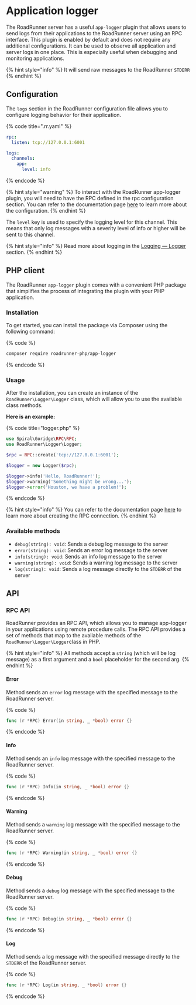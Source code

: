 # Application logger

The RoadRunner server has a useful `app-logger` plugin that allows users to send logs from their applications to the
RoadRunner server using an RPC interface. This plugin is enabled by default and does not require any additional
configurations. It can be used to observe all application and server logs in one place. This is especially useful when
debugging and monitoring applications.

{% hint style="info" %}
It will send raw messages to the RoadRunner `STDERR`
{% endhint %}

## Configuration

The `logs` section in the RoadRunner configuration file allows you to configure logging behavior for their application.

{% code title=".rr.yaml" %}

```yaml
rpc:
  listen: tcp://127.0.0.1:6001

logs:
  channels:
    app:
      level: info
```

{% endcode %}

{% hint style="warning" %}
To interact with the RoadRunner app-logger plugin, you will need to have the RPC defined in the rpc configuration
section. You can refer to the documentation page [here](../php/rpc.md) to learn more about the configuration.
{% endhint %}

The `level` key is used to specify the logging level for this channel. This means that only log messages with a severity
level of info or higher will be sent to this channel.

{% hint style="info" %}
Read more about logging in the [Logging — Logger](./logger.md) section.
{% endhint %}

## PHP client

The RoadRunner `app-logger` plugin comes with a convenient PHP package that simplifies the process of integrating the
plugin with your PHP application.

### Installation

To get started, you can install the package via Composer using the following command:

{% code %}

```bash
composer require roadrunner-php/app-logger
```

{% endcode %}

### Usage

After the installation, you can create an instance of the `RoadRunner\Logger\Logger` class, which will allow you to use
the available class methods.

**Here is an example:**

{% code title="logger.php" %}

```php
use Spiral\Goridge\RPC\RPC;
use RoadRunner\Logger\Logger;

$rpc = RPC::create('tcp://127.0.0.1:6001');

$logger = new Logger($rpc);

$logger->info('Hello, RoadRunner!');
$logger->warning('Something might be wrong...');
$logger->error('Houston, we have a problem!');
```

{% endcode %}

{% hint style="info" %}
You can refer to the documentation page [here](../php/rpc.md) to learn more about creating the RPC connection.
{% endhint %}

### Available methods

- `debug(string): void`: Sends a debug log message to the server
- `error(string): void`: Sends an error log message to the server
- `info(string): void`: Sends an info log message to the server
- `warning(string): void`: Sends a warning log message to the server
- `log(string): void`: Sends a log message directly to the `STDERR` of the server

## API

### RPC API

RoadRunner provides an RPC API, which allows you to manage app-logger in your applications using remote
procedure calls. The RPC API provides a set of methods that map to the available methods of
the `RoadRunner\Logger\Logger`class in PHP.

{% hint style="info" %}
All methods accept a `string` (which will be log message) as a first argument and a `bool` placeholder for the second
arg.
{% endhint %}

#### Error

Method sends an `error` log message with the specified message to the RoadRunner server.

{% code %}

```go
func (r *RPC) Error(in string, _ *bool) error {}
```

{% endcode %}

#### Info

Method sends an `info` log message with the specified message to the RoadRunner server.

{% code %}

```go
func (r *RPC) Info(in string, _ *bool) error {}
```

{% endcode %}

#### Warning

Method sends a `warning` log message with the specified message to the RoadRunner server.

{% code %}

```go
func (r *RPC) Warning(in string, _ *bool) error {}
```

{% endcode %}

#### Debug

Method sends a `debug` log message with the specified message to the RoadRunner server.

{% code %}

```go
func (r *RPC) Debug(in string, _ *bool) error {}
```

{% endcode %}

#### Log

Method sends a log message with the specified message directly to the `STDERR` of the RoadRunner server.

{% code %}

```go
func (r *RPC) Log(in string, _ *bool) error {}
```

{% endcode %}
